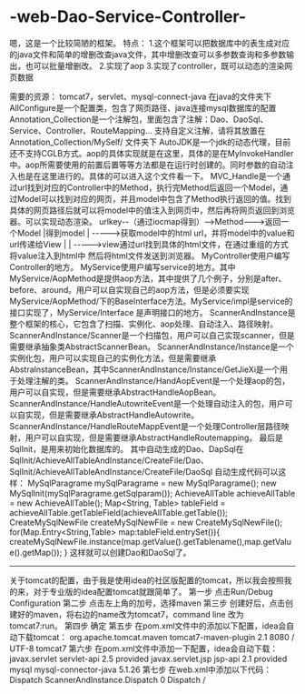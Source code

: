# -web-Dao-Service-Controller-
嗯，这是一个比较简陋的框架。
特点：
  1.这个框架可以把数据库中的表生成对应的java文件和简单的增删改查java文件，其中增删改查可以多参数查询和多参数输出，也可以批量增删改。
  2.实现了aop
  3.实现了controller，既可以动态的渲染网页数据
 
 需要的资源：
 tomcat7，servlet、mysql-connect-java
在java的文件夹下
  AllConfigure是一个配置类，包含了网页路径、java连接mysql数据库的配置
  Annotation_Collection是一个注解包，里面包含了注解：Dao、DaoSql、Service、Controller、RouteMapping...
    支持自定义注解，请将其放置在Annotation_Collection/MySelf/   文件夹下
  AutoJDK是一个jdk的动态代理，目前还不支持CGLB方式。aop的具体实现就是在这里，具体的是在MyInvokeHandler中。aop所需要使用的前置后置等等方法都是在运行时创建的。同时参数的自动注入也是在这里进行的。具体的可以进入这个文件看一下。
  MVC_Handle是一个通过url找到对应的Controller中的Method，执行完Method后返回一个Model，通过Model可以找到对应的网页，并且model中包含了Method执行返回的值。找到具体的网页路径后就可以将model中的值注入到网页中，然后再将网页返回到浏览器。可以实现动态渲染。
  urlkey--（通过iocmap得到）-->Method--->返回一个Model
                            |得到model
                            |
                            ----->获取model中的html url，并将model中的value和url传递给View
                            |
                            |
                            ----->view通过url找到具体的html文件，在通过重组的方式将value注入到html中
                                        然后将html文件发送到浏览器。
 MyController使用户编写Controller的地方。
 MyService使用户编写service的地方。其中MyService/AopMethod是提供aop方法，其中提供了几个例子，分别是after、before、around。用户可以自实现自己的aop方法，但是必须要实现MyService/AopMethod/下的BaseInterface方法。MyService/impl是service的接口实现了，MyService/Interface 是声明接口的地方。
 ScannerAndInstance是整个框架的核心，它包含了扫描、实例化、aop处理、自动注入、路径映射。
         ScannerAndInstance/Scanner是一个扫描包，用户可以自己实现scanner，但是需要继承抽象类AbstractScannerBean。
         ScannerAndInstance/Instance是一个实例化包，用户可以实现自己的实例化方法，但是需要继承AbstraInstanceBean，其中ScannerAndInstance/Instance/GetJieXi是一个用于处理注解的类。
         ScannerAndInstance/HandAopEvent是一个处理aop的包，用户可以自实现，但是需要继承AbstractHandleAopBean。
         ScannerAndInstance/HandleAutowriteEvent是一个处理自动注入的包，用户可以自实现，但是需要继承AbstractHandleAutowrite。
          ScannerAndInstance/HandleRouteMappEvent是一个处理Controller层路径映射，用户可以自实现，但是需要继承AbstractHandleRoutemapping。
 最后是SqlInit，是用来初始化数据库的。
  其中自动生成的Dao、DapSql在SqlInit/AchieveAllTableAndInstance/CreateFile/Dao、SqlInit/AchieveAllTableAndInstance/CreateFile/DaoSql
  自动生成代码可以这样：
        MySqlParagrame mySqlParagrame = new MySqlParagrame();
        new MySqlInit(mySqlParagrame.getSqlparam());
        AchieveAllTable achieveAllTable = new AchieveAllTable();
        Map<String, Table> tableField = achieveAllTable.getTableField(achieveAllTable.getTable());
        CreateMySqlNewFile createMySqlNewFile = new CreateMySqlNewFile();
        for(Map.Entry<String,Table> map:tableField.entrySet()){
            createMySqlNewFile.instance(map.getValue().getTablename(),map.getValue().getMap());
        }
   这样就可以创建Dao和DaoSql了。
   
---------------------------------------------------------------------------------------------------
关于tomcat的配置，由于我是使用idea的社区版配置的tomcat，所以我会按照我的来，对于专业版的idea配置tomcat就跟简单了。
  第一步  点击Run/Debug Configuration 
  第二步  点击左上角的加号，选择maven
  第三步  创建好后，点击创建好的maven，将右边的name改为tomcat7，command line 改为tomcat7:run。
  第四步  确定
  第五步  在pom.xml文件中的添加以下配置，idea会自动下载tomcat：
          <plugin>
          <groupId>org.apache.tomcat.maven</groupId>
          <artifactId>tomcat7-maven-plugin</artifactId>
          <version>2.1</version>
          <configuration>
          <port>8080</port>
          <path>/</path>
          <uriEncoding>UTF-8</uriEncoding>
          <server>tomcat7</server>
          </configuration>
          </plugin>
  第六步  在pom.xml文件中添加一下配置，idea会自动下载：
          <dependency>
          <groupId>javax.servlet</groupId>
          <artifactId>servlet-api</artifactId>
          <version>2.5</version>
          <scope>provided</scope>
          </dependency>
          <dependency>
          <groupId>javax.servlet.jsp</groupId>
          <artifactId>jsp-api</artifactId>
          <version>2.1</version>
          <scope>provided</scope>
          </dependency>
          <!-- https://mvnrepository.com/artifact/mysql/mysql-connector-java -->
          <dependency>
          <groupId>mysql</groupId>
          <artifactId>mysql-connector-java</artifactId>
          <version>5.1.26</version>
          </dependency>
   第七步  在web.xml中添加以下代码：
          <servlet>
          <servlet-name>Dispatch</servlet-name>
          <servlet-class>ScannerAndInstance.Dispatch</servlet-class>
          <load-on-startup>0</load-on-startup>
          </servlet>
          <servlet-mapping>
          <servlet-name>Dispatch</servlet-name>
          <url-pattern>/</url-pattern>
          </servlet-mapping>

  
